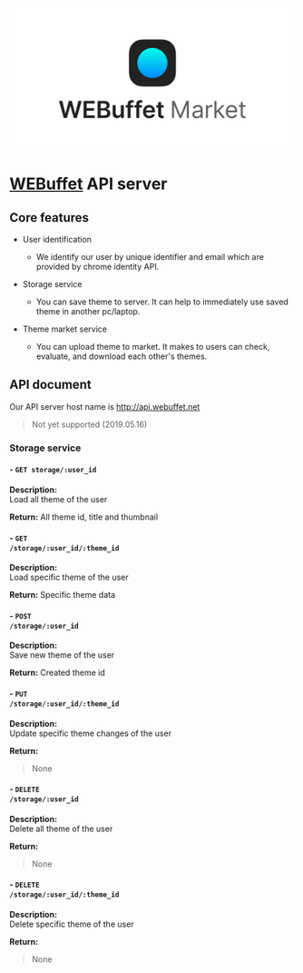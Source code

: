 ![Getting started](./img/webuffet_market_banner.png)  
  
  
# [WEBuffet](https://github.com/CAU-OSS-2019/webuffet) API server


## Core features

- User identification
  - We identify our user by unique identifier and email which are provided by chrome identity API.
  
- Storage service
  - You can save theme to server. It can help to immediately use saved theme in another pc/laptop.

- Theme market service  
  - You can upload theme to market. It makes to users can check, evaluate, and download each other's themes.


## API document

Our API server host name is http://api.webuffet.net  
> Not yet supported (2019.05.16)

### Storage service

#### - <code>GET storage/:user_id</code>

**Description:**  
Load all theme of the user

**Return:**
All theme id, title and thumbnail

#### - <code>GET /storage/:user_id/:theme_id</code>

**Description:**  
Load specific theme of the user

**Return:**
Specific theme data

#### - <code>POST /storage/:user_id</code>

**Description:**  
Save new theme of the user

**Return:**
Created theme id

#### - <code>PUT /storage/:user_id/:theme_id</code>

**Description:**  
Update specific theme changes of the user

**Return:**
> None

#### - <code>DELETE /storage/:user_id</code>

**Description:**  
Delete all theme of the user

**Return:**
> None

#### - <code>DELETE /storage/:user_id/:theme_id</code>

**Description:**  
Delete specific theme of the user

**Return:**
> None
